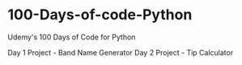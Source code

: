 # 100-Days-of-code-Python
Udemy's 100 Days of Code for Python 

Day 1 Project - Band Name Generator
Day 2 Project - Tip Calculator
